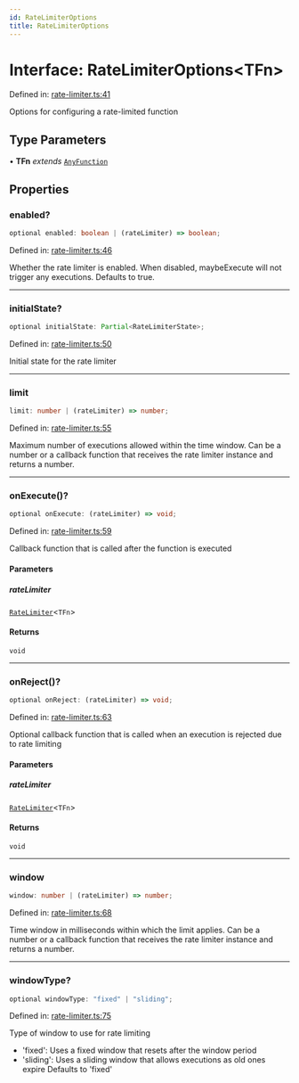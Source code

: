 ```yaml
---
id: RateLimiterOptions
title: RateLimiterOptions
---
```


<!-- DO NOT EDIT: this page is autogenerated from the type comments -->

# Interface: RateLimiterOptions\<TFn\>

Defined in: [rate-limiter.ts:41](https://github.com/TanStack/pacer/blob/main/packages/pacer/src/rate-limiter.ts#L41)

Options for configuring a rate-limited function

## Type Parameters

• **TFn** *extends* [`AnyFunction`](../../type-aliases/anyfunction.md)

## Properties

### enabled?

```ts
optional enabled: boolean | (rateLimiter) => boolean;
```

Defined in: [rate-limiter.ts:46](https://github.com/TanStack/pacer/blob/main/packages/pacer/src/rate-limiter.ts#L46)

Whether the rate limiter is enabled. When disabled, maybeExecute will not trigger any executions.
Defaults to true.

***

### initialState?

```ts
optional initialState: Partial<RateLimiterState>;
```

Defined in: [rate-limiter.ts:50](https://github.com/TanStack/pacer/blob/main/packages/pacer/src/rate-limiter.ts#L50)

Initial state for the rate limiter

***

### limit

```ts
limit: number | (rateLimiter) => number;
```

Defined in: [rate-limiter.ts:55](https://github.com/TanStack/pacer/blob/main/packages/pacer/src/rate-limiter.ts#L55)

Maximum number of executions allowed within the time window.
Can be a number or a callback function that receives the rate limiter instance and returns a number.

***

### onExecute()?

```ts
optional onExecute: (rateLimiter) => void;
```

Defined in: [rate-limiter.ts:59](https://github.com/TanStack/pacer/blob/main/packages/pacer/src/rate-limiter.ts#L59)

Callback function that is called after the function is executed

#### Parameters

##### rateLimiter

[`RateLimiter`](../../classes/ratelimiter.md)\<`TFn`\>

#### Returns

`void`

***

### onReject()?

```ts
optional onReject: (rateLimiter) => void;
```

Defined in: [rate-limiter.ts:63](https://github.com/TanStack/pacer/blob/main/packages/pacer/src/rate-limiter.ts#L63)

Optional callback function that is called when an execution is rejected due to rate limiting

#### Parameters

##### rateLimiter

[`RateLimiter`](../../classes/ratelimiter.md)\<`TFn`\>

#### Returns

`void`

***

### window

```ts
window: number | (rateLimiter) => number;
```

Defined in: [rate-limiter.ts:68](https://github.com/TanStack/pacer/blob/main/packages/pacer/src/rate-limiter.ts#L68)

Time window in milliseconds within which the limit applies.
Can be a number or a callback function that receives the rate limiter instance and returns a number.

***

### windowType?

```ts
optional windowType: "fixed" | "sliding";
```

Defined in: [rate-limiter.ts:75](https://github.com/TanStack/pacer/blob/main/packages/pacer/src/rate-limiter.ts#L75)

Type of window to use for rate limiting
- 'fixed': Uses a fixed window that resets after the window period
- 'sliding': Uses a sliding window that allows executions as old ones expire
Defaults to 'fixed'

